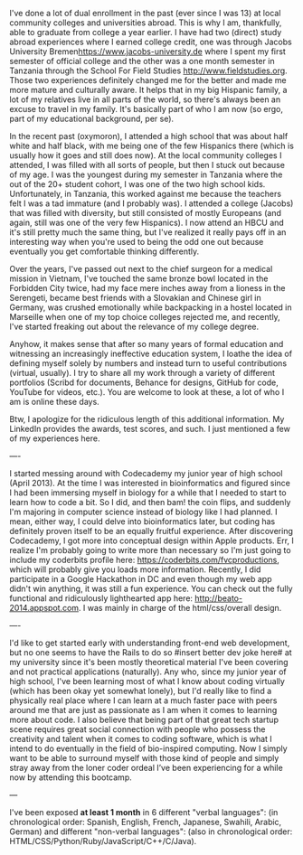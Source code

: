 I've done a lot of dual enrollment in the past (ever since I was 13) at local community colleges and universities abroad. This is why I am, thankfully, able to graduate from college a year earlier. I have had two (direct) study abroad experiences where I earned college credit, one was through Jacobs University Bremen<https://www.jacobs-university.de> where I spent my first semester of official college and the other was a one month semester in Tanzania through the School For Field Studies <http://www.fieldstudies.org>. Those two experiences definitely changed me for the better and made me more mature and culturally aware. It helps that in my big Hispanic family, a lot of my relatives live in all parts of the world, so there's always been an excuse to travel in my family. It's basically part of who I am now (so ergo, part of my educational background, per se).

In the recent past (oxymoron), I attended a high school that was about half white and half black, with me being one of the few Hispanics there (which is usually how it goes and still does now). At the local community colleges I attended, I was filled with all sorts of people, but then I stuck out because of my age. I was the youngest during my semester in Tanzania where the out of the 20+ student cohort, I was one of the two high school kids. Unfortunately, in Tanzania, this worked against me because the teachers felt I was a tad immature (and I probably was). I attended a college (Jacobs) that was filled with diversity, but still consisted of mostly Europeans (and again, still was one of the very few Hispanics). I now attend an HBCU and it's still pretty much the same thing, but I've realized it really pays off in an interesting way when you're used to being the odd one out because eventually you get comfortable thinking differently.

Over the years, I've passed out next to the chief surgeon for a medical mission in Vietnam, I've touched the same bronze bowl located in the Forbidden City twice, had my face mere inches away from a lioness in the Serengeti, became best friends with a Slovakian and Chinese girl in Germany, was crushed emotionally while backpacking in a hostel located in Marseille when one of my top choice colleges rejected me, and recently, I've started freaking out about the relevance of my college degree.

Anyhow, it makes sense that after so many years of formal education and witnessing an increasingly ineffective education system, I loathe the idea of defining myself solely by numbers and instead turn to useful contributions (virtual, usually). I try to share all my work through a variety of different portfolios (Scribd for documents, Behance for designs, GitHub for code, YouTube for videos, etc.). You are welcome to look at these, a lot of who I am is online these days.

Btw, I apologize for the ridiculous length of this additional information. My LinkedIn provides the awards, test scores, and such. I just mentioned a few of my experiences here.

—-

I started messing around with Codecademy my junior year of high school (April 2013). At the time I was interested in bioinformatics and figured since I had been immersing myself in biology for a while that I needed to start to learn how to code a bit. So I did, and then bam! the coin flips, and suddenly I'm majoring in computer science instead of biology like I had planned. I mean, either way, I could delve into bioinformatics later, but coding has definitely proven itself to be an equally fruitful experience. After discovering Codecademy, I got more into conceptual design within Apple products. Err, I realize I'm probably going to write more than necessary so I'm just going to include my coderbits profile here: <https://coderbits.com/fvcproductions>, which will probably give you loads more information. Recently, I did participate in a Google Hackathon in DC and even though my web app didn't win anything, it was still a fun experience. You can check out the fully functional and ridiculously lighthearted app here: <http://beato-2014.appspot.com>. I was mainly in charge of the html/css/overall design.

—-

I'd like to get started early with understanding front-end web development, but no one seems to have the Rails to do so #insert better dev joke here# at my university since it's been mostly theoretical material I've been covering and not practical applications (naturally). Any who, since my junior year of high school, I've been learning most of what I know about coding virtually (which has been okay yet somewhat lonely), but I'd really like to find a physically real place where I can learn at a much faster pace with peers around me that are just as passionate as I am when it comes to learning more about code. I also believe that being part of that great tech startup scene requires great social connection with people who possess the creativity and talent when it comes to coding software, which is what I intend to do eventually in the field of bio-inspired computing. Now I simply want to be able to surround myself with those kind of people and simply stray away from the loner coder ordeal I’ve been experiencing for a while now by attending this bootcamp.

—

I've been exposed **at least 1 month** in 6 different "verbal languages": (in chronological order: Spanish, English, French, Japanese, Swahili, Arabic, German) and different "non-verbal languages": (also in chronological order: HTML/CSS/Python/Ruby/JavaScript/C++/C/Java).


